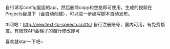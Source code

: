 自行填写config里面的api，然后删除copy和空格即可使用。生成的视频在Projects目录下（会自动创建），可以进一步编写脚本自动发布。

ttl网站：http://new.text-to-speech.cn/tts/ 自行注册账号，国内可用，有免费额度。有微软API会梯子的自行修改即可

喜欢就star一下吧~